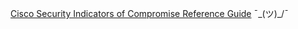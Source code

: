 [Cisco Security Indicators of Compromise Reference Guide](https://sec.cloudapps.cisco.com/security/center/resources/iocs.html#purpose)
¯\_(ツ)_/¯
